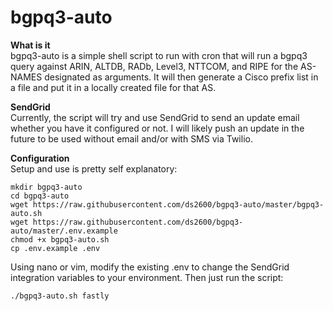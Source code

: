 # bgpq3-auto

**What is it**  
bgpq3-auto is a simple shell script to run with cron that will run a bgpq3 query against ARIN, ALTDB, RADb, Level3, NTTCOM, and RIPE for the AS-NAMES designated as arguments. It will then generate a Cisco prefix list in a file and put it in a locally created file for that AS. 

**SendGrid**  
Currently, the script will try and use SendGrid to send an update email whether you have it configured or not. I will likely push an update in the future to be used without email and/or with SMS via Twilio.

**Configuration**  
Setup and use is pretty self explanatory:

    mkdir bgpq3-auto
    cd bgpq3-auto
    wget https://raw.githubusercontent.com/ds2600/bgpq3-auto/master/bgpq3-auto.sh
    wget https://raw.githubusercontent.com/ds2600/bgpq3-auto/master/.env.example
    chmod +x bgpq3-auto.sh
    cp .env.example .env

Using nano or vim, modify the existing .env to change the SendGrid integration variables to your environment. Then just run the script:

    ./bgpq3-auto.sh fastly
